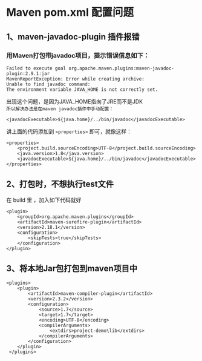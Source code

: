 Maven pom.xml 配置问题
====
## 1、maven-javadoc-plugin 插件报错
### 用Maven打包带javadoc项目，提示错误信息如下：
```
Failed to execute goal org.apache.maven.plugins:maven-javadoc-plugin:2.9.1:jar
MavenReportException: Error while creating archive: 
Unable to find javadoc command: 
The environment variable JAVA_HOME is not correctly set.
```
出现这个问题，是因为JAVA_HOME指向了JRE而不是JDK    
`所以解决办法是在maven javadoc插件中手动配置：`
```
<javadocExecutable>${java.home}/../bin/javadoc</javadocExecutable>
```
讲上面的代码添加到 `<properties>` 即可，就像这样：
```
<properties>
    <project.build.sourceEncoding>UTF-8</project.build.sourceEncoding>
    <java.version>1.8</java.version>
    <javadocExecutable>${java.home}/../bin/javadoc</javadocExecutable>
</properties>
```



## 2、打包时，不想执行test文件
在 build 里 ，加入如下代码就好
```
<plugin>
    <groupId>org.apache.maven.plugins</groupId>
    <artifactId>maven-surefire-plugin</artifactId>
    <version>2.18.1</version>
    <configuration>
        <skipTests>true</skipTests>
    </configuration>
</plugin>
```


## 3、将本地Jar包打包到maven项目中
```
<plugins>
    <plugin>
        <artifactId>maven-compiler-plugin</artifactId>
        <version>2.3.2</version>
        <configuration>
            <source>1.7</source>
            <target>1.7</target>
            <encoding>UTF-8</encoding>
            <compilerArguments>
                <extdirs>project-demo\lib</extdirs>
            </compilerArguments>
        </configuration>
    </plugin>
 </plugins> 
```
